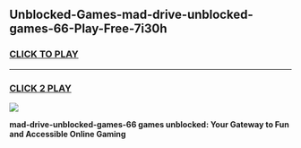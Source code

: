 
## Unblocked-Games-mad-drive-unblocked-games-66-Play-Free-7i30h
<h3>
<a href="https://premium76.site?title=mad-drive-unblocked-games-66&ref=23A">CLICK TO PLAY</a></h3>
<hr>

<h3>
<a href="https://premium76.site?title=mad-drive-unblocked-games-66&ref=23A">CLICK 2 PLAY</a>
  
</h3>

<a href="https://premium76.site?title=mad-drive-unblocked-games-66&ref=23A"><img src="https://clearcache.store/games.png"></a>


**mad-drive-unblocked-games-66 games unblocked: Your Gateway to Fun and Accessible Online Gaming**
